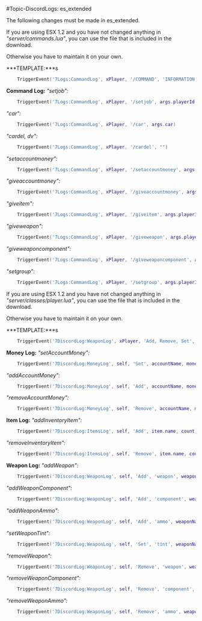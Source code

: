 #Topic-DiscordLogs: es_extended

The following changes must be made in es_extended.

If you are using ESX 1.2 and you have not changed anything in *"server/commands.lua"*, you can use the file that is included in the download.

Otherwise you have to maintain it on your own.

***TEMPLATE:***s
```lua
    TriggerEvent('7Logs:CommandLog', xPlayer, '/COMMAND', 'INFORMATION BEHIND COMMANDS')
```

**Command Log:**
*"setjob":*
```lua
    TriggerEvent('7Logs:CommandLog', xPlayer, '/setjob', args.playerId.getName() .. " " .. args.job .. " " .. args.grade)
```

*"car":*
```lua
    TriggerEvent('7Logs:CommandLog', xPlayer, '/car', args.car)
```

*"cardel, dv":*
```lua
	TriggerEvent('7Logs:CommandLog', xPlayer, '/cardel', "")
```

*"setaccountmoney":*
```lua
	TriggerEvent('7Logs:CommandLog', xPlayer, '/setaccountmoney', args.playerId.getName() .. " " .. args.account .. " " .. args.amount)
```

*"giveaccountmoney":*
```lua
	TriggerEvent('7Logs:CommandLog', xPlayer, '/giveaccountmoney', args.playerId.getName() .. " " .. args.account .. " " .. args.amount)
```

*"giveitem":*
```lua
	TriggerEvent('7Logs:CommandLog', xPlayer, '/giveitem', args.playerId.getName() .. " " .. args.item .. " " .. args.count)
```

*"giveweapon":*
```lua
	TriggerEvent('7Logs:CommandLog', xPlayer, '/giveweapon', args.playerId.getName() .. " " .. args.weapon .. " " .. args.ammo)
```

*"giveweaponcomponent":*
```lua
	TriggerEvent('7Logs:CommandLog', xPlayer, '/giveweaponcomponent', args.playerId.getName() .. " " .. args.weaponName .. " " .. args.componentName)
```

*"setgroup":*
```lua
	TriggerEvent('7Logs:CommandLog', xPlayer, '/setgroup', args.playerId.getName() .. " " .. args.group)
```


If you are using ESX 1.2 and you have not changed anything in *"server/classes/player.lua"*, you can use the file that is included in the download.

Otherwise you have to maintain it on your own.

***TEMPLATE:***s
```lua
    TriggerEvent('7DiscordLog:WeaponLog', xPlayer, 'Add, Remove, Set', 'weapon, component, ammo, tint', weaponName, information)
```

**Money Log:**
*"setAccountMoney":*
```lua
    TriggerEvent('7DiscordLog:MoneyLog', self, 'Set', accountName, money)
```

*"addAccountMoney":*
```lua
    TriggerEvent('7DiscordLog:MoneyLog', self, 'Add', accountName, money)
```

*"removeAccountMoney":*
```lua
    TriggerEvent('7DiscordLog:MoneyLog', self, 'Remove', accountName, money)
```

**Item Log:**
*"addInventoryItem":*
```lua
    TriggerEvent('7DiscordLog:ItemsLog', self, 'Add', item.name, count)
```

*"removeInventoryItem":*
```lua
    TriggerEvent('7DiscordLog:ItemsLog', self, 'Remove', item.name, count)
```

**Weapon Log:**
*"addWeapon":*
```lua
    TriggerEvent('7DiscordLog:WeaponLog', self, 'Add', 'weapon', weaponName, ammo)
```

*"addWeaponComponent":*
```lua
    TriggerEvent('7DiscordLog:WeaponLog', self, 'Add', 'component', weaponName, weaponComponent)
```

*"addWeaponAmmo":*
```lua
    TriggerEvent('7DiscordLog:WeaponLog', self, 'Add', 'ammo', weaponName, ammoCount)
```

*"setWeaponTint":*
```lua
    TriggerEvent('7DiscordLog:WeaponLog', self, 'Set', 'tint', weaponName, weaponTintIndex)
```

*"removeWeapon":*
```lua
    TriggerEvent('7DiscordLog:WeaponLog', self, 'Remove', 'weapon', weaponName, 0)
```

*"removeWeaponComponent":*
```lua
    TriggerEvent('7DiscordLog:WeaponLog', self, 'Remove', 'component', weaponName, weaponComponent)
```

*"removeWeaponAmmo":*
```lua
    TriggerEvent('7DiscordLog:WeaponLog', self, 'Remove', 'ammo', weaponName, ammoCount)
```